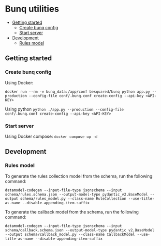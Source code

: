 # Bunq utilities <!-- omit from toc -->

- [Getting started](#getting-started)
  - [Create bunq config](#create-bunq-config)
  - [Start server](#start-server)
- [Development](#development)
  - [Rules model](#rules-model)

## Getting started

### Create bunq config

Using Docker:

`docker run --rm -v bunq_data:/app/conf besquared/bunq python app.py --production --config-file conf/.bunq.conf create-config --api-key <API-KEY>`

Using python
`python ./app.py --production --config-file conf/.bunq.conf create-config --api-key <API-KEY>`

### Start server

Using Docker compose:
`docker compose up -d`

## Development

### Rules model

To generate the rules collection model from the schema, run the following command:

`datamodel-codegen --input-file-type jsonschema --input schema/rules.schema.json --output-model-type pydantic_v2.BaseModel --output schema/rules_model.py --class-name RuleCollection --use-title-as-name --disable-appending-item-suffix`

To generate the callback model from the schema, run the following command:

`datamodel-codegen --input-file-type jsonschema --input schema/callback.schema.json --output-model-type pydantic_v2.BaseModel --output schema/callback_model.py --class-name CallbackModel --use-title-as-name --disable-appending-item-suffix`
